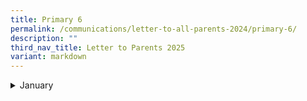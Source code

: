 ```yaml
---
title: Primary 6
permalink: /communications/letter-to-all-parents-2024/primary-6/
description: ""
third_nav_title: Letter to Parents 2025
variant: markdown
---
```

<details>
  <summary>January</summary>
<ul>
	<li>
		<a href="/files/2025%20Letter%20to%20Parents/Letter%20to%20all%20Parents/20_Jan_P6_Math_Olympiad.pdf">P6 Math Olympiad </a><font size="2"> (20 January 2025)</font>
	</li>
	<li>
		<a href="/files/2025%20Letter%20to%20Parents/Letter%20to%20all%20Parents/2025_Welcome_Letter_to_Parents.pdf">2025 Welcome Letter to Parents/Guardians </a><font size="2"> (2 January 2025)</font>
	</li>
	</ul>
</details>